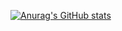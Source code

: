 [![Anurag's GitHub stats](https://github-readme-stats.vercel.app/api?username=danpliu)](https://github.com/anuraghazra/github-readme-stats)
